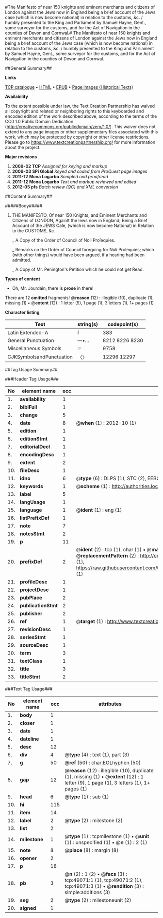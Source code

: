 #The Manifesto of near 150 knights and eminent merchants and citizens of London against the Jews now in England being a brief account of the Jews case (which is now become national) in relation to the customs, &c. / humbly presented to the King and Parliament by Samuel Hayne, Gent., some surveyor for the customs, and for the Act of Navigation in the counties of Devon and Cornwal.#
The Manifesto of near 150 knights and eminent merchants and citizens of London against the Jews now in England being a brief account of the Jews case (which is now become national) in relation to the customs, &c. / humbly presented to the King and Parliament by Samuel Hayne, Gent., some surveyor for the customs, and for the Act of Navigation in the counties of Devon and Cornwal.

##General Summary##

**Links**

[TCP catalogue](http://www.ota.ox.ac.uk/tcp/)  • 
[HTML](http://tei.it.ox.ac.uk/tcp/Texts-HTML/free/A51/A51764.html)  • 
[EPUB](http://tei.it.ox.ac.uk/tcp/Texts-EPUB/free/A51/A51764.epub) • 
[Page images (Historical Texts)](https://historicaltexts.jisc.ac.uk/eebo-11781341e)

**Availability**

To the extent possible under law, the Text Creation Partnership has waived all copyright and related or neighboring rights to this keyboarded and encoded edition of the work described above, according to the terms of the CC0 1.0 Public Domain Dedication (http://creativecommons.org/publicdomain/zero/1.0/). This waiver does not extend to any page images or other supplementary files associated with this work, which may be protected by copyright or other license restrictions. Please go to https://www.textcreationpartnership.org/ for more information about the project.

**Major revisions**

1. __2009-02__ __TCP__ *Assigned for keying and markup*
1. __2009-03__ __SPi Global__ *Keyed and coded from ProQuest page images*
1. __2011-12__ __Mona Logarbo__ *Sampled and proofread*
1. __2011-12__ __Mona Logarbo__ *Text and markup reviewed and edited*
1. __2012-05__ __pfs__ *Batch review (QC) and XML conversion*

##Content Summary##

#####Body#####

1. THE MANIFESTO, Of near 150 Knights, and Eminent Merchants and Citizens of LONDON, Againſt the Iews now in England; Being a Brief Account of the JEWS Caſe, (which is now become National) in Relation to the CUSTOMS, &c.

    _ A Copy of the Order of Council of Noli Proſequies.

    _ Remarks on the Order of Council foregoing for Noli Proſequies; which (with other things) would have been argued, if a hearing had been admitted.

    _ A Copy of Mr. Penington's Petition which he could not get Read.

**Types of content**

  * Oh, Mr. Jourdain, there is **prose** in there!

There are 12 **omitted** fragments! 
 @__reason__ (12) : illegible (10), duplicate (1), missing (1)  •  @__extent__ (12) : 1 letter (9), 1 page (1), 3 letters (1), 1+ pages (1)

**Character listing**


|Text|string(s)|codepoint(s)|
|---|---|---|
|Latin Extended-A|ſ|383|
|General Punctuation|—•…|8212 8226 8230|
|Miscellaneous Symbols|☞|9758|
|CJKSymbolsandPunctuation|〈〉|12296 12297|

##Tag Usage Summary##

###Header Tag Usage###

|No|element name|occ|attributes|
|---|---|---|---|
|1.|__availability__|1||
|2.|__biblFull__|1||
|3.|__change__|5||
|4.|__date__|8| @__when__ (1) : 2012-10 (1)|
|5.|__edition__|1||
|6.|__editionStmt__|1||
|7.|__editorialDecl__|1||
|8.|__encodingDesc__|1||
|9.|__extent__|2||
|10.|__fileDesc__|1||
|11.|__idno__|6| @__type__ (6) : DLPS (1), STC (2), EEBO-CITATION (1), OCLC (1), VID (1)|
|12.|__keywords__|1| @__scheme__ (1) : http://authorities.loc.gov/ (1)|
|13.|__label__|5||
|14.|__langUsage__|1||
|15.|__language__|1| @__ident__ (1) : eng (1)|
|16.|__listPrefixDef__|1||
|17.|__note__|7||
|18.|__notesStmt__|2||
|19.|__p__|11||
|20.|__prefixDef__|2| @__ident__ (2) : tcp (1), char (1)  •  @__matchPattern__ (2) : ([0-9\-]+):([0-9IVX]+) (1), (.+) (1)  •  @__replacementPattern__ (2) : http://eebo.chadwyck.com/downloadtiff?vid=$1&page=$2 (1), https://raw.githubusercontent.com/textcreationpartnership/Texts/master/tcpchars.xml#$1 (1)|
|21.|__profileDesc__|1||
|22.|__projectDesc__|1||
|23.|__pubPlace__|2||
|24.|__publicationStmt__|2||
|25.|__publisher__|2||
|26.|__ref__|1| @__target__ (1) : http://www.textcreationpartnership.org/docs/. (1)|
|27.|__revisionDesc__|1||
|28.|__seriesStmt__|1||
|29.|__sourceDesc__|1||
|30.|__term__|3||
|31.|__textClass__|1||
|32.|__title__|3||
|33.|__titleStmt__|2||


###Text Tag Usage###

|No|element name|occ|attributes|
|---|---|---|---|
|1.|__body__|1||
|2.|__closer__|1||
|3.|__date__|1||
|4.|__dateline__|1||
|5.|__desc__|12||
|6.|__div__|4| @__type__ (4) : text (1), part (3)|
|7.|__g__|50| @__ref__ (50) : char:EOLhyphen (50)|
|8.|__gap__|12| @__reason__ (12) : illegible (10), duplicate (1), missing (1)  •  @__extent__ (12) : 1 letter (9), 1 page (1), 3 letters (1), 1+ pages (1)|
|9.|__head__|6| @__type__ (1) : sub (1)|
|10.|__hi__|115||
|11.|__item__|14||
|12.|__label__|2| @__type__ (2) : milestone (2)|
|13.|__list__|2||
|14.|__milestone__|1| @__type__ (1) : tcpmilestone (1)  •  @__unit__ (1) : unspecified (1)  •  @__n__ (1) : 2 (1)|
|15.|__note__|8| @__place__ (8) : margin (8)|
|16.|__opener__|2||
|17.|__p__|18||
|18.|__pb__|3| @__n__ (2) : 1 (2)  •  @__facs__ (3) : tcp:49071:1 (1), tcp:49071:2 (1), tcp:49071:3 (1)  •  @__rendition__ (3) : simple:additions (3)|
|19.|__seg__|2| @__type__ (2) : milestoneunit (2)|
|20.|__signed__|1||

